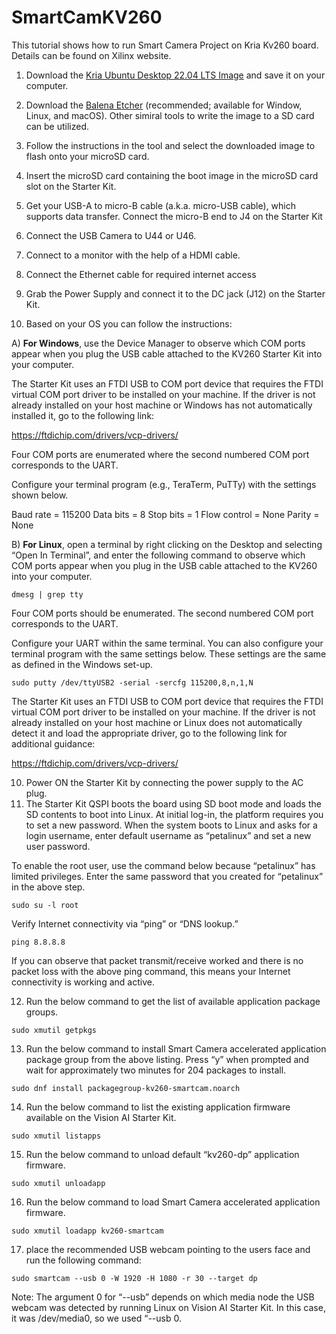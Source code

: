 # SmartCamKV260

This tutorial shows how to run Smart Camera Project on Kria Kv260 board.
Details can be found on Xilinx website.

1) Download the [Kria Ubuntu Desktop 22.04 LTS Image](https://drive.google.com/file/d/1l3sUqZDmzPQo-70NrrBYVKosOTTpTyFr/view?usp=share_link) and save it on your computer.
2) Download the [Balena Etcher](https://www.balena.io/etcher/) (recommended; available for Window, Linux, and macOS). Other simiral tools to write the image to a SD card can be utilized.
3) Follow the instructions in the tool and select the downloaded image to flash onto your microSD card.
4) Insert the microSD card containing the boot image in the microSD card slot on the Starter Kit.
5) Get your USB-A to micro-B cable (a.k.a. micro-USB cable), which supports data transfer. Connect the micro-B end to J4 on the Starter Kit
6) Connect the USB Camera to U44 or U46.
7) Connect to a monitor with the help of a HDMI cable.
8) Connect the Ethernet cable for required internet access
8) Grab the Power Supply and connect it to the DC jack (J12) on the Starter Kit.

9) Based on your OS you can follow the instructions:

A) **For Windows**, use the Device Manager to observe which COM ports appear when you plug the USB cable attached to the KV260 Starter Kit into your computer.

The Starter Kit uses an FTDI USB to COM port device that requires the FTDI virtual COM port driver to be installed on your machine. If the driver is not already installed on your host machine or Windows has not automatically installed it, go to the following link:

https://ftdichip.com/drivers/vcp-drivers/

Four COM ports are enumerated where the second numbered COM port corresponds to the UART.

Configure your terminal program (e.g., TeraTerm, PuTTy) with the settings shown below.

Baud rate = 115200
Data bits = 8
Stop bits = 1
Flow control = None
Parity = None

B) **For Linux**, open a terminal by right clicking on the Desktop and selecting “Open In Terminal”, and enter the following command to observe which COM ports appear when you plug in the USB cable attached to the KV260 into your computer.

`dmesg | grep tty`

Four COM ports should be enumerated. The second numbered COM port corresponds to the UART.​

Configure your UART within the same terminal. You can also configure your terminal program with the same settings below. These settings are the same as defined in the Windows set-up.

`sudo putty /dev/ttyUSB2 -serial -sercfg 115200,8,n,1,N`

The Starter Kit uses an FTDI USB to COM port device that requires the FTDI virtual COM port driver to be installed on your machine. If the driver is not already installed on your host machine or Linux does not automatically detect it and load the appropriate driver, go to the following link for additional guidance: 

https://ftdichip.com/drivers/vcp-drivers/

10) Power ON the Starter Kit by connecting the power supply to the AC plug.
11) The Starter Kit QSPI boots the board using SD boot mode and loads the SD contents to boot into Linux. At initial log-in, the platform requires you to set a new password. When the system boots to Linux and asks for a login username, enter default username as “petalinux” and set a new user password.

To enable the root user, use the command below because “petalinux” has limited privileges. Enter the same password that you created for “petalinux” in the above step.

`sudo su -l root`

Verify Internet connectivity via “ping” or “DNS lookup.”

`ping 8.8.8.8`

If you can observe that packet transmit/receive worked and there is no packet loss with the above ping command, this means your Internet connectivity is working and active.

12) Run the below command to get the list of available application package groups.
 
`sudo xmutil getpkgs`

13) Run the below command to install Smart Camera accelerated application package group from the above listing. Press “y” when prompted and wait for approximately two minutes for 204 packages to install.

`sudo dnf install packagegroup-kv260-smartcam.noarch`

14) Run the below command to list the existing application firmware available on the Vision AI Starter Kit.

`sudo xmutil listapps`

15) Run the below command to unload default “kv260-dp” application firmware.

`sudo xmutil unloadapp`

16) Run the below command to load Smart Camera accelerated application firmware.

`sudo xmutil loadapp kv260-smartcam`

17) place the recommended USB webcam pointing to the users face and run the following command:

`sudo smartcam --usb 0 -W 1920 -H 1080 -r 30 --target dp`

Note: The argument 0 for “--usb” depends on which media node the USB webcam was detected by running Linux on Vision AI Starter Kit. In this case, it was /dev/media0, so we used “--usb 0.
